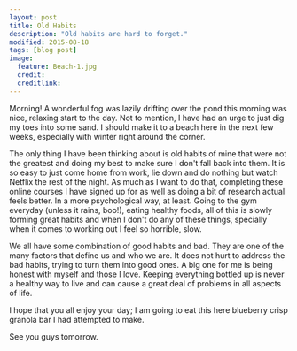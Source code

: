 ```yaml
---
layout: post
title: Old Habits
description: "Old habits are hard to forget."
modified: 2015-08-18
tags: [blog post]
image:
  feature: Beach-1.jpg
  credit:
  creditlink:
---
```


Morning! A wonderful fog was lazily drifting over the pond this morning was nice, relaxing start to the day. Not to mention, I have had an urge to just dig my toes into some sand. I should make it to a beach here in the next few weeks, especially with winter right around the corner.

The only thing I have been thinking about is old habits of mine that were not the greatest and doing my best to make sure I don't fall back into them. It is so easy to just come home from work, lie down and do nothing but watch Netflix the rest of the night. As much as I want to do that, completing these online courses I have signed up for as well as doing a bit of research actual feels better. In a more psychological way, at least. Going to the gym everyday (unless it rains, boo!), eating healthy foods, all of this is slowly forming great habits and when I don't do any of these things, specially when it comes to working out I feel so horrible, slow.

We all have some combination of good habits and bad. They are one of the many factors that define us and who we are. It does not hurt to address the bad habits, trying to turn them into good ones. A big one for me is being honest with myself and those I love. Keeping everything bottled up is never a healthy way to live and can cause a great deal of problems in all aspects of life.

I hope that you all enjoy your day; I am going to eat this here blueberry crisp granola bar I had attempted to make. 

See you guys tomorrow.
